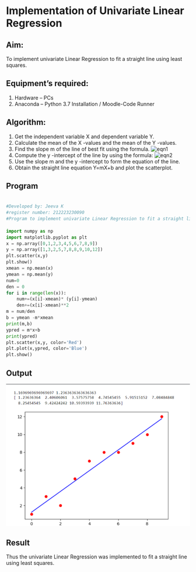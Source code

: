 # Implementation of Univariate Linear Regression
## Aim:
To implement univariate Linear Regression to fit a straight line using least squares.
## Equipment’s required:
1.	Hardware – PCs
2.	Anaconda – Python 3.7 Installation / Moodle-Code Runner
## Algorithm:
1.	Get the independent variable X and dependent variable Y.
2.	Calculate the mean of the X -values and the mean of the Y -values.
3.	Find the slope m of the line of best fit using the formula.
 ![eqn1](./eq1.jpg)
4.	Compute the y -intercept of the line by using the formula:
![eqn2](./eq2.jpg)  
5.	Use the slope m and the y -intercept to form the equation of the line.
6.	Obtain the straight line equation Y=mX+b and plot the scatterplot.
## Program
```python

#Developed by: Jeeva K
#register number: 212223230090
#Program to implement univariate Linear Regression to fit a straight line using least squares

import numpy as np
import matplotlib.pyplot as plt
x = np.array([0,1,2,3,4,5,6,7,8,9])
y = np.array([1,3,2,5,7,8,8,9,10,12])
plt.scatter(x,y)
plt.show()
xmean = np.mean(x)
ymean = np.mean(y)
num=0
den = 0
for i in range(len(x)):
    num+=(x[i]-xmean)* (y[i]-ymean)
    den+=(x[i]-xmean)**2
m = num/den
b = ymean -m*xmean
print(m,b)
ypred = m*x+b
print(ypred)
plt.scatter(x,y, color='Red') 
plt.plot(x,ypred, color='Blue')
plt.show()


```
## Output
![alt text](image.png)

## Result
Thus the univariate Linear Regression was implemented to fit a straight line using least squares.

